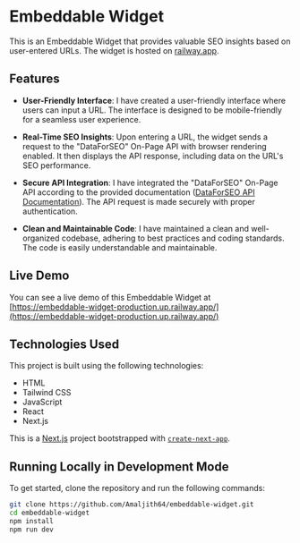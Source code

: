 # Embeddable Widget

This is an Embeddable Widget that provides valuable SEO insights based on user-entered URLs. The widget is hosted on [railway.app](https://embeddable-widget-production.up.railway.app/).

## Features

- **User-Friendly Interface**: I have created a user-friendly interface where users can input a URL. The interface is designed to be mobile-friendly for a seamless user experience.

- **Real-Time SEO Insights**: Upon entering a URL, the widget sends a request to the "DataForSEO" On-Page API with browser rendering enabled. It then displays the API response, including data on the URL's SEO performance.

- **Secure API Integration**: I have integrated the "DataForSEO" On-Page API according to the provided documentation ([DataForSEO API Documentation](https://docs.dataforseo.com/)). The API request is made securely with proper authentication.

- **Clean and Maintainable Code**: I have maintained a clean and well-organized codebase, adhering to best practices and coding standards. The code is easily understandable and maintainable.

## Live Demo

You can see a live demo of this Embeddable Widget at [https://embeddable-widget-production.up.railway.app/](https://embeddable-widget-production.up.railway.app/)

## Technologies Used

This project is built using the following technologies:

- HTML
- Tailwind CSS
- JavaScript
- React
- Next.js

This is a [Next.js](https://nextjs.org/) project bootstrapped with [`create-next-app`](https://github.com/vercel/next.js/tree/canary/packages/create-next-app).

## Running Locally in Development Mode

To get started, clone the repository and run the following commands:

```bash
git clone https://github.com/Amaljith64/embeddable-widget.git
cd embeddable-widget
npm install
npm run dev
